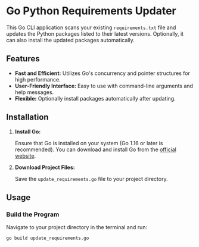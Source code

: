 # Go Python Requirements Updater

This Go CLI application scans your existing `requirements.txt` file and updates the Python packages listed to their latest versions. Optionally, it can also install the updated packages automatically.

## Features

- **Fast and Efficient:** Utilizes Go's concurrency and pointer structures for high performance.
- **User-Friendly Interface:** Easy to use with command-line arguments and help messages.
- **Flexible:** Optionally install packages automatically after updating.

## Installation

1. **Install Go:**

   Ensure that Go is installed on your system (Go 1.16 or later is recommended). You can download and install Go from the [official website](https://golang.org/dl/).

2. **Download Project Files:**

   Save the `update_requirements.go` file to your project directory.

## Usage

### Build the Program

Navigate to your project directory in the terminal and run:

```bash
go build update_requirements.go
